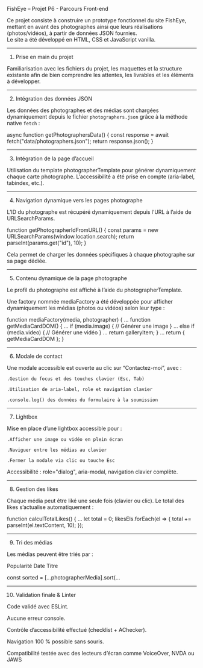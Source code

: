 FishEye – Projet P6 - Parcours Front-end

Ce projet consiste à construire un prototype fonctionnel du site FishEye, mettant en avant des photographes ainsi que leurs réalisations (photos/vidéos), à partir de données JSON fournies.  
Le site a été développé en HTML, CSS et JavaScript vanilla.

---

1. Prise en main du projet

Familiarisation avec les fichiers du projet, les maquettes et la structure existante afin de bien comprendre les attentes, les livrables et les éléments à développer.

---

2. Intégration des données JSON

Les données des photographes et des médias sont chargées dynamiquement depuis le fichier `photographers.json` grâce à la méthode native `fetch` :


async function getPhotographersData() {
  const response = await fetch("data/photographers.json");
  return response.json();
}

---

3. Intégration de la page d’accueil

Utilisation du template photographerTemplate pour générer dynamiquement chaque carte photographe.
L’accessibilité a été prise en compte (aria-label, tabindex, etc.).

---

4. Navigation dynamique vers les pages photographe

L’ID du photographe est récupéré dynamiquement depuis l’URL à l’aide de URLSearchParams.

function getPhotographerIdFromURL() {
  const params = new URLSearchParams(window.location.search);
  return parseInt(params.get("id"), 10);
}

Cela permet de charger les données spécifiques à chaque photographe sur sa page dédiée.

---

5. Contenu dynamique de la page photographe

Le profil du photographe est affiché à l’aide du photographerTemplate.

Une factory nommée mediaFactory a été développée pour afficher dynamiquement les médias (photos ou vidéos) selon leur type :


function mediaFactory(media, photographer) {
    ...
  function getMediaCardDOM() {
    ...
    if (media.image) {
      // Générer une image
    } 
    ...
    else if (media.video) {
      // Générer une vidéo
    }
    ...
    return galleryItem;
  }
  ...
  return { getMediaCardDOM };
}

---

6. Modale de contact

Une modale accessible est ouverte au clic sur “Contactez-moi”, avec :

    .Gestion du focus et des touches clavier (Esc, Tab)

    .Utilisation de aria-label, role et navigation clavier

    .console.log() des données du formulaire à la soumission

---

7. Lightbox

Mise en place d’une lightbox accessible pour :

    .Afficher une image ou vidéo en plein écran

    .Naviguer entre les médias au clavier

    .Fermer la modale via clic ou touche Esc

Accessibilité : role="dialog", aria-modal, navigation clavier complète.

---

8. Gestion des likes

Chaque média peut être liké une seule fois (clavier ou clic).
Le total des likes s’actualise automatiquement :


function calculTotalLikes() {
    ...
let total = 0;
likesEls.forEach(el => {
  total += parseInt(el.textContent, 10);
});

---

9. Tri des médias

Les médias peuvent être triés par :

Popularité 
Date
Titre

const sorted = [...photographerMedia].sort(...

---

10. Validation finale & Linter

Code validé avec ESLint.

Aucune erreur console.

Contrôle d’accessibilité effectué (checklist + AChecker).

Navigation 100 % possible sans souris.

Compatibilité testée avec des lecteurs d’écran comme VoiceOver, NVDA ou JAWS




